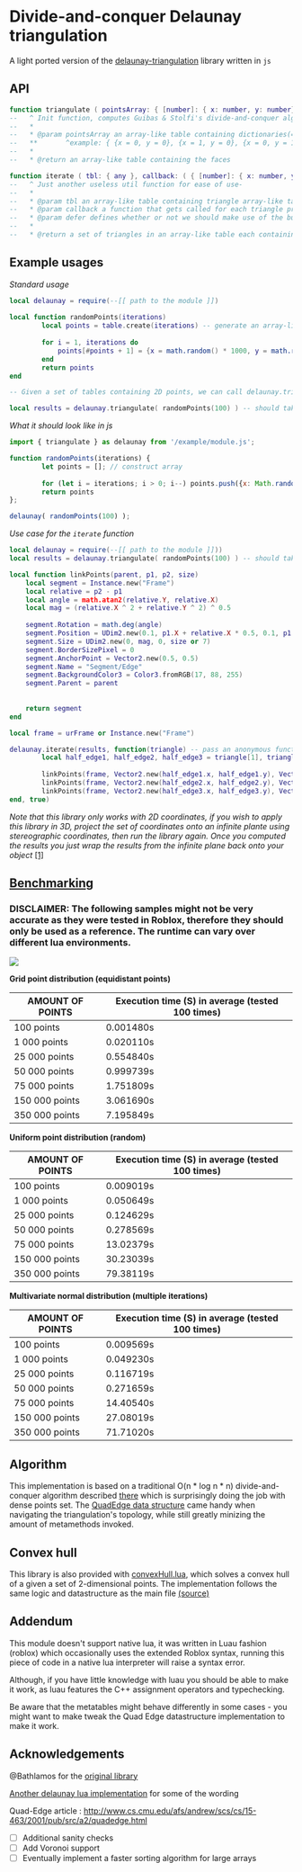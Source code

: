 # Divide-and-conquer Delaunay triangulation

A light ported version of the [delaunay-triangulation](https://github.com/Bathlamos/delaunay-triangulation) library written in ``js``

## API

```lua
function triangulate ( pointsArray: { [number]: { x: number, y: number} } ): { any }
--	 ^ Init function, computes Guibas & Stolfi's divide-and-conquer algorithm
--	 *
--	 * @param pointsArray an array-like table containing dictionaries(=hashtables) with point data
--	 ** 	  ^example: { {x = 0, y = 0}, {x = 1, y = 0}, {x = 0, y = 1}, {x = 1, y = 1}, {x = 0, y = 1}, {x = 1, y = 0} }
--	 *
--	 * @return an array-like table containing the faces

function iterate ( tbl: { any }, callback: ( { [number]: { x: number, y: number } } ) -> nil, defer: boolean ): { any }
--	 ^ Just another useless util function for ease of use-
--	 *
--	 * @param tbl an array-like table containing triangle array-like tables each containing 3 edges
--	 * @param callback a function that gets called for each triangle processed, should always return void
--	 * @param defer defines whether or not we should make use of the built-in roblox ``task`` lib
--	 *
--	 * @return a set of triangles in an array-like table each containing 3 edges

```

## Example usages

*Standard usage*

```lua
local delaunay = require(--[[ path to the module ]])
   
local function randomPoints(iterations)
    	local points = table.create(iterations) -- generate an array-like table
    	
    	for i = 1, iterations do
    		points[#points + 1] = {x = math.random() * 1000, y = math.random() * 1000} -- append the point to the table
    	end
    	return points
end

-- Given a set of tables containing 2D points, we can call delaunay.triangulate and pass our set of points

local results = delaunay.triangulate( randomPoints(100) ) -- should take roughly 0.01 second
```

*What it should look like in js*

```js
import { triangulate } as delaunay from '/example/module.js';

function randomPoints(iterations) {
    	let points = []; // construct array
   
    	for (let i = iterations; i > 0; i--) points.push({x: Math.random() * 1000, y: Math.random() * 1000});
    	return points
};

delaunay( randomPoints(100) );
```

*Use case for the ``iterate`` function*
```lua
local delaunay = require(--[[ path to the module ]]))
local results = delaunay.triangulate( randomPoints(100) ) -- should take roughly 0.01 second

local function linkPoints(parent, p1, p2, size)
	local segment = Instance.new("Frame")
	local relative = p2 - p1
	local angle = math.atan2(relative.Y, relative.X)
	local mag = (relative.X ^ 2 + relative.Y ^ 2) ^ 0.5
	
	segment.Rotation = math.deg(angle)
	segment.Position = UDim2.new(0.1, p1.X + relative.X * 0.5, 0.1, p1.Y + relative.Y * 0.5)
	segment.Size = UDim2.new(0, mag, 0, size or 7)
	segment.BorderSizePixel = 0
	segment.AnchorPoint = Vector2.new(0.5, 0.5)
	segment.Name = "Segment/Edge"
	segment.BackgroundColor3 = Color3.fromRGB(17, 88, 255)
	segment.Parent = parent
	
	
	return segment
end

local frame = urFrame or Instance.new("Frame")

delaunay.iterate(results, function(triangle) -- pass an anonymous function as callback
    	local half_edge1, half_edge2, half_edge3 = triangle[1], triangle[2], triangle[3]
    
    	linkPoints(frame, Vector2.new(half_edge1.x, half_edge1.y), Vector2.new(half_edge2.x, half_edge2.y), stroke or 5)
    	linkPoints(frame, Vector2.new(half_edge2.x, half_edge2.y), Vector2.new(half_edge3.x, half_edge3.y), stroke or 5)
    	linkPoints(frame, Vector2.new(half_edge3.x, half_edge3.y), Vector2.new(half_edge1.x, half_edge1.y), stroke or 5)
end, true)
```

*Note that this library only works with 2D coordinates, if you wish to apply this library in 3D, project the set of coordinates onto an infinite plante using stereographic coordinates, then run the library again. Once you computed the results you just wrap the results from the infinite plane back onto your object* [[1]](https://www.redblobgames.com/x/1842-delaunay-voronoi-sphere/)


## [Benchmarking](/tests/StarterPlayerScripts/LocalScript)

### DISCLAIMER: The following samples might not be very accurate as they were tested in Roblox, therefore they should only be used as a reference. The runtime can vary over different lua environments.

![](/tests/benchmarkGraph.png)

**Grid point distribution (equidistant points)**

AMOUNT OF POINTS | Execution time (S) in average (tested 100 times)
---------------- | -------------
100 points	 | 0.001480s
1 000 points	 | 0.020110s
25 000 points    | 0.554840s
50 000 points    | 0.999739s
75 000 points    | 1.751809s
150 000 points   | 3.061690s
350 000 points   | 7.195849s

**Uniform point distribution (random)**

AMOUNT OF POINTS | Execution time (S) in average (tested 100 times)
---------------- | -------------
100 points       | 0.009019s
1 000 points     | 0.050649s
25 000 points    | 0.124629s
50 000 points    | 0.278569s
75 000 points    | 13.02379s
150 000 points   | 30.23039s
350 000 points   | 79.38119s

**Multivariate normal distribution (multiple iterations)**

AMOUNT OF POINTS | Execution time (S) in average (tested 100 times)
---------------- | -------------
100 points       | 0.009569s
1 000 points     | 0.049230s
25 000 points    | 0.116719s
50 000 points    | 0.271659s
75 000 points    | 14.40540s
150 000 points   | 27.08019s
350 000 points   | 71.71020s

## Algorithm

This implementation is based on a traditional O(n * log n * n) divide-and-conquer algorithm described [there](https://github.com/Bathlamos/delaunay-triangulation) which is surprisingly doing the job with dense points set. The [QuadEdge data structure](http://www.cs.cmu.edu/afs/andrew/scs/cs/15-463/2001/pub/src/a2/quadedge.html) came handy when navigating the triangulation's topology, while still greatly minizing the amount of metamethods invoked.

## Convex hull

This library is also provided with [convexHull.lua](/convexHull.lua), which solves a convex hull of a given a set of 2-dimensional points.
The implementation follows the same logic and datastructure as the main file [(source)](https://en.wikibooks.org/wiki/Algorithm_Implementation/Geometry/Convex_hull/Monotone_chain)

## Addendum

This module doesn't support native lua, it was written in Luau fashion (roblox) which occasionally uses the extended Roblox syntax,
running this piece of code in a native lua interpreter will raise a syntax error.

Although, if you have little knowledge with luau you should be able to make it work, as luau features
the C++ assignment operators and typechecking.

Be aware that the metatables might behave differently in some cases - you might want to make tweak the Quad Edge datastructure implementation to make it work.

## Acknowledgements

@Bathlamos for the [original library](https://github.com/Bathlamos/delaunay-triangulation)

[Another delaunay lua implementation](https://github.com/Nolan-O/LuaDelaunayTriangulation) for some of the wording

Quad-Edge article : http://www.cs.cmu.edu/afs/andrew/scs/cs/15-463/2001/pub/src/a2/quadedge.html



- [ ] Additional sanity checks
- [ ] Add Voronoi support
- [ ] Eventually implement a faster sorting algorithm for large arrays
